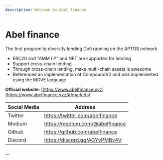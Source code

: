 ```yaml
---
description: Welcome to Abel finance
---
```


# Abel finance

The first program to diversify lending Defi running on the APTOS network

* &#x20;ERC20 and "AMM LP" and NFT are supported for lending
* Support cross-chain lending
* Through cross-chain lending, make multi-chain assets is awesome
* Referenced an implementation of CompoundV2 and was implemented using the MOVE language

**Official website**: [https://www.abelfinance.xyz](https://www.abelfinance.xyz/#/markets)

| Social Media | Address                         |
| ------------ | ------------------------------- |
| Twitter      | https://twitter.com/abelfinance |
| Medium       | https://medium.com/@abelfinance |
| Github       | https://github.com/abelfinance  |
| Discord      | https://discord.gg/AGYvPMBv4V   |

__[\
\
\
](https://medium.com/@abelfinancehttps://github.com/abelfinancehttps://discord.gg/AGYvPMBv4Vhttps:/twitter.com/abelfinance)

